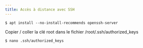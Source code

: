 ```yaml
---
title: Accès à distance avec SSH
---
```


```shell
$ apt install --no-install-recommends openssh-server
```

Copier / coller la clé root dans le fichier /root/.ssh/authorized_keys

```shell
$ nano .ssh/authorized_keys
```
